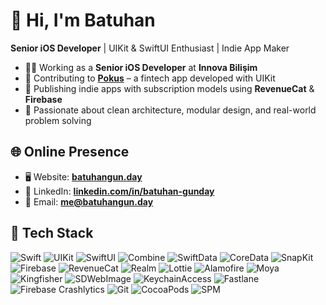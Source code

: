 # 👋 Hi, I'm Batuhan

**Senior iOS Developer** | UIKit & SwiftUI Enthusiast | Indie App Maker

- 🧑‍💻 Working as a **Senior iOS Developer** at **Innova Bilişim**  
- 🚀 Contributing to **[Pokus](https://pokus.com.tr/)** – a fintech app developed with UIKit  
- 📱 Publishing indie apps with subscription models using **RevenueCat** & **Firebase**  
- 🧠 Passionate about clean architecture, modular design, and real-world problem solving  

## 🌐 Online Presence

- 🖥️ Website: [**batuhangun.day**](https://batuhangun.day)  
- 💼 LinkedIn: [**linkedin.com/in/batuhan-gunday**](https://www.linkedin.com/in/batuhangnday/)  
- 📩 Email: [**me@batuhangun.day**](mailto:me@batuhangun.day)

## 🔧 Tech Stack

![Swift](https://img.shields.io/badge/-Swift-FA7343?logo=swift&logoColor=white&style=flat) 
![UIKit](https://img.shields.io/badge/-UIKit-000000?logo=apple&logoColor=white&style=flat)
![SwiftUI](https://img.shields.io/badge/-SwiftUI-2C2C2E?logo=swift&logoColor=white&style=flat)
![Combine](https://img.shields.io/badge/-Combine-1E90FF?logo=apple&logoColor=white&style=flat)
![SwiftData](https://img.shields.io/badge/-SwiftData-FF6F61?logo=apple&logoColor=white&style=flat)
![CoreData](https://img.shields.io/badge/-CoreData-4B4B4B?logo=apple&logoColor=white&style=flat)
![SnapKit](https://img.shields.io/badge/-SnapKit-FF6F00?logo=swift&logoColor=white&style=flat)
![Firebase](https://img.shields.io/badge/-Firebase-FFCA28?logo=firebase&logoColor=white&style=flat)
![RevenueCat](https://img.shields.io/badge/-RevenueCat-5F4B8B?logo=revenuecat&logoColor=white&style=flat)
![Realm](https://img.shields.io/badge/-Realm-7F52FF?logo=realm&logoColor=white&style=flat)
![Lottie](https://img.shields.io/badge/-Lottie-E57373?logo=lottie&logoColor=white&style=flat)
![Alamofire](https://img.shields.io/badge/-Alamofire-EE5253?logo=swift&logoColor=white&style=flat)
![Moya](https://img.shields.io/badge/-Moya-00C9A7?logo=swift&logoColor=white&style=flat)
![Kingfisher](https://img.shields.io/badge/-Kingfisher-0ABDE3?logo=swift&logoColor=white&style=flat)
![SDWebImage](https://img.shields.io/badge/-SDWebImage-4C566A?logo=swift&logoColor=white&style=flat)
![KeychainAccess](https://img.shields.io/badge/-KeychainAccess-0D1117?logo=apple&logoColor=white&style=flat)
![Fastlane](https://img.shields.io/badge/-Fastlane-FF2D55?logo=fastlane&logoColor=white&style=flat)
![Firebase Crashlytics](https://img.shields.io/badge/-Crashlytics-FF6F00?logo=firebase&logoColor=white&style=flat)
![Git](https://img.shields.io/badge/-Git-F05032?logo=git&logoColor=white&style=flat)
![CocoaPods](https://img.shields.io/badge/-CocoaPods-EE3322?logo=cocoapods&logoColor=white&style=flat)
![SPM](https://img.shields.io/badge/-Swift%20Package%20Manager-FA7343?logo=swift&logoColor=white&style=flat)

<!--
## 📊 GitHub Stats
<p align="left">
  <img src="https://github-readme-stats.vercel.app/api?username=BatuhanGnday&show_icons=true&theme=github_dark" width="48%" />
  <img src="https://github-readme-streak-stats.herokuapp.com?user=BatuhanGnday&theme=github-dark&date_format=M%20j%5B%2C%20Y%5D" width="48%" />
</p>
-->
